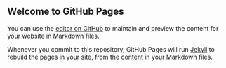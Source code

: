 ## Welcome to GitHub Pages

You can use the [editor on GitHub](https://github.com/nutchapolkitsathan/nutchapolkitsathan/edit/gh-pages/index.md) to maintain and preview the content for your website in Markdown files.

Whenever you commit to this repository, GitHub Pages will run [Jekyll](https://jekyllrb.com/) to rebuild the pages in your site, from the content in your Markdown files.
